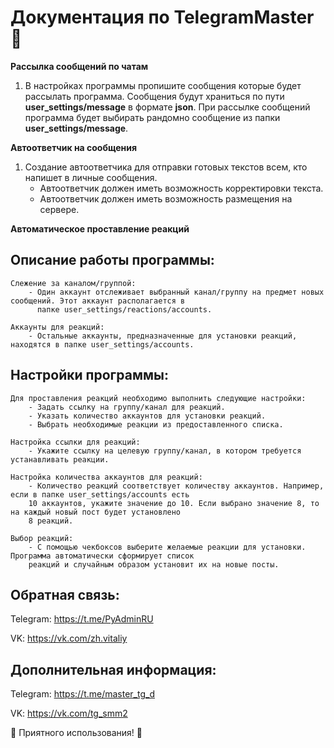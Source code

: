 # Документация по TelegramMaster 🚀

**Рассылка сообщений по чатам**

1. В настройках программы пропишите сообщения которые будет рассылать программа. Сообщения будут храниться по пути 
<b>user_settings/message</b> в формате <b>json</b>. При рассылке сообщений программа будет выбирать рандомно сообщение 
из папки <b>user_settings/message</b>.

**Автоответчик на сообщения**

1. Создание автоответчика для отправки готовых текстов всем, кто напишет в личные сообщения.
   - Автоответчик должен иметь возможность корректировки текста.
   - Автоответчик должен иметь возможность размещения на сервере.

**Автоматическое проставление реакций**

## Описание работы программы:
    
    Слежение за каналом/группой:
        - Один аккаунт отслеживает выбранный канал/группу на предмет новых сообщений. Этот аккаунт располагается в 
          папке user_settings/reactions/accounts.
    
    Аккаунты для реакций:
        - Остальные аккаунты, предназначенные для установки реакций, находятся в папке user_settings/accounts.

## Настройки программы:

    Для проставления реакций необходимо выполнить следующие настройки:
        - Задать ссылку на группу/канал для реакций.
        - Указать количество аккаунтов для установки реакций.
        - Выбрать необходимые реакции из предоставленного списка.

    Настройка ссылки для реакций:
        - Укажите ссылку на целевую группу/канал, в котором требуется устанавливать реакции.
    
    Настройка количества аккаунтов для реакций:
        - Количество реакций соответствует количеству аккаунтов. Например, если в папке user_settings/accounts есть 
        10 аккаунтов, укажите значение до 10. Если выбрано значение 8, то на каждый новый пост будет установлено 
        8 реакций.
    
    Выбор реакций:
        - С помощью чекбоксов выберите желаемые реакции для установки. Программа автоматически сформирует список 
        реакций и случайным образом установит их на новые посты.

## Обратная связь:

Telegram: https://t.me/PyAdminRU

VK: https://vk.com/zh.vitaliy

## Дополнительная информация:

Telegram: https://t.me/master_tg_d

VK: https://vk.com/tg_smm2

🚀 Приятного использования! 🚀